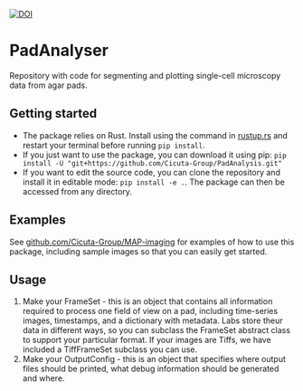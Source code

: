 [![DOI](https://zenodo.org/badge/663112132.svg)](https://zenodo.org/doi/10.5281/zenodo.10645343)

# PadAnalyser
Repository with code for segmenting and plotting single-cell microscopy data from agar pads. 

## Getting started
- The package relies on Rust. Install using the command in [rustup.rs](https://rustup.rs/) and restart your terminal before running `pip install`.
- If you just want to use the package, you can download it using pip: `pip install -U "git+https://github.com/Cicuta-Group/PadAnalysis.git"`
- If you want to edit the source code, you can clone the repository and install it in editable mode: `pip install -e .`. The package can then be accessed from any directory.

## Examples
See [github.com/Cicuta-Group/MAP-imaging](https://github.com/Cicuta-Group/MAP-imaging) for examples of how to use this package, including sample images so that you can easily get started.  

## Usage
1. Make your FrameSet - this is an object that contains all information required to process one field of view on a pad, including time-series images, timestamps, and a dictionary with metadata. Labs store theur data in different ways, so you can subclass the FrameSet abstract class to support your particular format. If your images are Tiffs, we have included a TiffFrameSet subclass you can use. 
2. Make your OutputConfig - this is an object that specifies where output files should be printed, what debug information should be generated and where.
